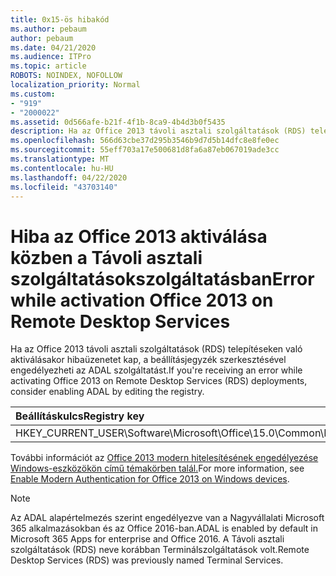 ```yaml
---
title: 0x15-ös hibakód
ms.author: pebaum
author: pebaum
ms.date: 04/21/2020
ms.audience: ITPro
ms.topic: article
ROBOTS: NOINDEX, NOFOLLOW
localization_priority: Normal
ms.custom:
- "919"
- "2000022"
ms.assetid: 0d566afe-b21f-4f1b-8ca9-4b4d3b0f5435
description: Ha az Office 2013 távoli asztali szolgáltatások (RDS) telepítéseken való aktiválásakor hibaüzenetet kap, a beállításjegyzék szerkesztésével engedélyezheti az ADAL szolgáltatást.
ms.openlocfilehash: 566d63cbe37d295b3546b9d7d5b14dfc8e8fe0ec
ms.sourcegitcommit: 55eff703a17e500681d8fa6a87eb067019ade3cc
ms.translationtype: MT
ms.contentlocale: hu-HU
ms.lasthandoff: 04/22/2020
ms.locfileid: "43703140"
---
```

# <a name="error-while-activation-office-2013-on-remote-desktop-services"></a><span data-ttu-id="60d09-103">Hiba az Office 2013 aktiválása közben a Távoli asztali szolgáltatásokszolgáltatásban</span><span class="sxs-lookup"><span data-stu-id="60d09-103">Error while activation Office 2013 on Remote Desktop Services</span></span>

<span data-ttu-id="60d09-104">Ha az Office 2013 távoli asztali szolgáltatások (RDS) telepítéseken való aktiválásakor hibaüzenetet kap, a beállításjegyzék szerkesztésével engedélyezheti az ADAL szolgáltatást.</span><span class="sxs-lookup"><span data-stu-id="60d09-104">If you're receiving an error while activating Office 2013 on Remote Desktop Services (RDS) deployments, consider enabling ADAL by editing the registry.</span></span>
  
|<span data-ttu-id="60d09-105">**Beállításkulcs**</span><span class="sxs-lookup"><span data-stu-id="60d09-105">**Registry key**</span></span>|<span data-ttu-id="60d09-106">**Típus**</span><span class="sxs-lookup"><span data-stu-id="60d09-106">**Type**</span></span>|<span data-ttu-id="60d09-107">**Érték**</span><span class="sxs-lookup"><span data-stu-id="60d09-107">**Value**</span></span>|
|:-----|:-----|:-----|
|<span data-ttu-id="60d09-108">HKEY_CURRENT_USER\Software\Microsoft\Office\15.0\Common\Identity\EnableADAL</span><span class="sxs-lookup"><span data-stu-id="60d09-108">HKEY_CURRENT_USER\Software\Microsoft\Office\15.0\Common\Identity\EnableADAL</span></span>  <br/> |<span data-ttu-id="60d09-109">Reg_dword</span><span class="sxs-lookup"><span data-stu-id="60d09-109">REG_DWORD</span></span>  <br/> |<span data-ttu-id="60d09-110">1</span><span class="sxs-lookup"><span data-stu-id="60d09-110">1</span></span>  <br/> |

<span data-ttu-id="60d09-111">További információt az [Office 2013 modern hitelesítésének engedélyezése Windows-eszközökön című témakörben talál.](https://docs.microsoft.com/office365/admin/security-and-compliance/enable-modern-authentication)</span><span class="sxs-lookup"><span data-stu-id="60d09-111">For more information, see [Enable Modern Authentication for Office 2013 on Windows devices](https://docs.microsoft.com/office365/admin/security-and-compliance/enable-modern-authentication).</span></span>
  
> [!NOTE]
>  <span data-ttu-id="60d09-112">Az ADAL alapértelmezés szerint engedélyezve van a Nagyvállalati Microsoft 365 alkalmazásokban és az Office 2016-ban.</span><span class="sxs-lookup"><span data-stu-id="60d09-112">ADAL is enabled by default in Microsoft 365 Apps for enterprise and Office 2016.</span></span> <span data-ttu-id="60d09-113">A Távoli asztali szolgáltatások (RDS) neve korábban Terminálszolgáltatások volt.</span><span class="sxs-lookup"><span data-stu-id="60d09-113">Remote Desktop Services (RDS) was previously named Terminal Services.</span></span>
  